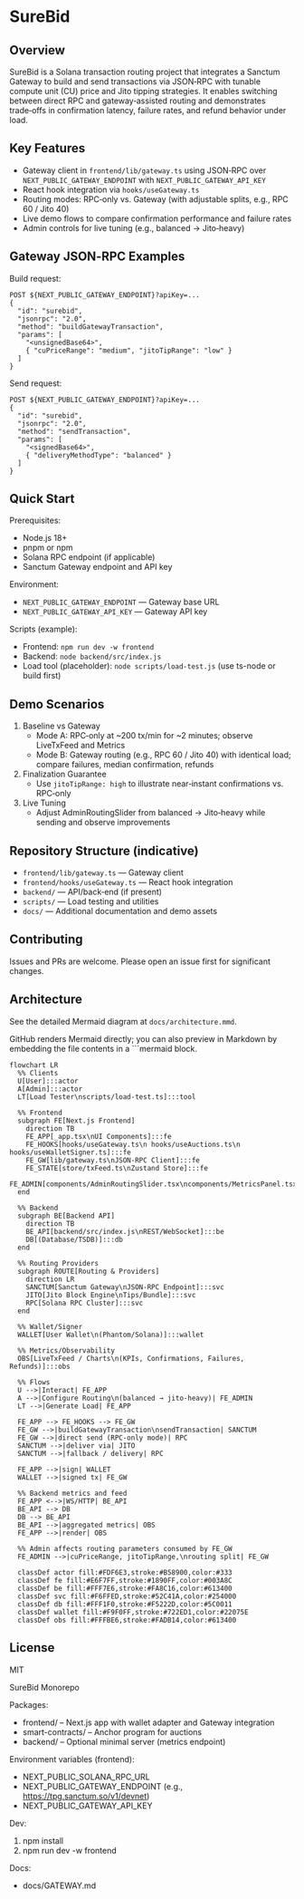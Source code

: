 SureBid
=======

Overview
--------

SureBid is a Solana transaction routing project that integrates a Sanctum Gateway to build and send transactions via JSON‑RPC with tunable compute unit (CU) price and Jito tipping strategies. It enables switching between direct RPC and gateway‑assisted routing and demonstrates trade‑offs in confirmation latency, failure rates, and refund behavior under load.

Key Features
------------

- Gateway client in `frontend/lib/gateway.ts` using JSON‑RPC over `NEXT_PUBLIC_GATEWAY_ENDPOINT` with `NEXT_PUBLIC_GATEWAY_API_KEY`
- React hook integration via `hooks/useGateway.ts`
- Routing modes: RPC‑only vs. Gateway (with adjustable splits, e.g., RPC 60 / Jito 40)
- Live demo flows to compare confirmation performance and failure rates
- Admin controls for live tuning (e.g., balanced → Jito‑heavy)

Gateway JSON‑RPC Examples
-------------------------

Build request:

```
POST ${NEXT_PUBLIC_GATEWAY_ENDPOINT}?apiKey=...
{
  "id": "surebid",
  "jsonrpc": "2.0",
  "method": "buildGatewayTransaction",
  "params": [
    "<unsignedBase64>",
    { "cuPriceRange": "medium", "jitoTipRange": "low" }
  ]
}
```

Send request:

```
POST ${NEXT_PUBLIC_GATEWAY_ENDPOINT}?apiKey=...
{
  "id": "surebid",
  "jsonrpc": "2.0",
  "method": "sendTransaction",
  "params": [
    "<signedBase64>",
    { "deliveryMethodType": "balanced" }
  ]
}
```

Quick Start
-----------

Prerequisites:

- Node.js 18+
- pnpm or npm
- Solana RPC endpoint (if applicable)
- Sanctum Gateway endpoint and API key

Environment:

- `NEXT_PUBLIC_GATEWAY_ENDPOINT` — Gateway base URL
- `NEXT_PUBLIC_GATEWAY_API_KEY` — Gateway API key

Scripts (example):

- Frontend: `npm run dev -w frontend`
- Backend: `node backend/src/index.js`
- Load tool (placeholder): `node scripts/load-test.js` (use ts-node or build first)

Demo Scenarios
--------------

1. Baseline vs Gateway
   - Mode A: RPC‑only at ~200 tx/min for ~2 minutes; observe LiveTxFeed and Metrics
   - Mode B: Gateway routing (e.g., RPC 60 / Jito 40) with identical load; compare failures, median confirmation, refunds
2. Finalization Guarantee
   - Use `jitoTipRange: high` to illustrate near‑instant confirmations vs. RPC‑only
3. Live Tuning
   - Adjust AdminRoutingSlider from balanced → Jito‑heavy while sending and observe improvements

Repository Structure (indicative)
---------------------------------

- `frontend/lib/gateway.ts` — Gateway client
- `frontend/hooks/useGateway.ts` — React hook integration
- `backend/` — API/back‑end (if present)
- `scripts/` — Load testing and utilities
- `docs/` — Additional documentation and demo assets

Contributing
------------

Issues and PRs are welcome. Please open an issue first for significant changes.

Architecture
------------

See the detailed Mermaid diagram at `docs/architecture.mmd`.

GitHub renders Mermaid directly; you can also preview in Markdown by embedding the file contents in a ```mermaid block.

```mermaid
flowchart LR
  %% Clients
  U[User]:::actor
  A[Admin]:::actor
  LT[Load Tester\nscripts/load-test.ts]:::tool

  %% Frontend
  subgraph FE[Next.js Frontend]
    direction TB
    FE_APP[_app.tsx\nUI Components]:::fe
    FE_HOOKS[hooks/useGateway.ts\n hooks/useAuctions.ts\n hooks/useWalletSigner.ts]:::fe
    FE_GW[lib/gateway.ts\nJSON-RPC Client]:::fe
    FE_STATE[store/txFeed.ts\nZustand Store]:::fe
    FE_ADMIN[components/AdminRoutingSlider.tsx\ncomponents/MetricsPanel.tsx]:::fe
  end

  %% Backend
  subgraph BE[Backend API]
    direction TB
    BE_API[backend/src/index.js\nREST/WebSocket]:::be
    DB[(Database/TSDB)]:::db
  end

  %% Routing Providers
  subgraph ROUTE[Routing & Providers]
    direction LR
    SANCTUM[Sanctum Gateway\nJSON-RPC Endpoint]:::svc
    JITO[Jito Block Engine\nTips/Bundle]:::svc
    RPC[Solana RPC Cluster]:::svc
  end

  %% Wallet/Signer
  WALLET[User Wallet\n(Phantom/Solana)]:::wallet

  %% Metrics/Observability
  OBS[LiveTxFeed / Charts\n(KPIs, Confirmations, Failures, Refunds)]:::obs

  %% Flows
  U -->|Interact| FE_APP
  A -->|Configure Routing\n(balanced → jito-heavy)| FE_ADMIN
  LT -->|Generate Load| FE_APP

  FE_APP --> FE_HOOKS --> FE_GW
  FE_GW -->|buildGatewayTransaction\nsendTransaction| SANCTUM
  FE_GW -->|direct send (RPC-only mode)| RPC
  SANCTUM -->|deliver via| JITO
  SANCTUM -->|fallback / delivery| RPC

  FE_APP -->|sign| WALLET
  WALLET -->|signed tx| FE_GW

  %% Backend metrics and feed
  FE_APP <-->|WS/HTTP| BE_API
  BE_API --> DB
  DB --> BE_API
  BE_API -->|aggregated metrics| OBS
  FE_APP -->|render| OBS

  %% Admin affects routing parameters consumed by FE_GW
  FE_ADMIN -->|cuPriceRange, jitoTipRange,\nrouting split| FE_GW

  classDef actor fill:#FDF6E3,stroke:#B58900,color:#333
  classDef fe fill:#E6F7FF,stroke:#1890FF,color:#003A8C
  classDef be fill:#FFF7E6,stroke:#FA8C16,color:#613400
  classDef svc fill:#F6FFED,stroke:#52C41A,color:#254000
  classDef db fill:#FFF1F0,stroke:#F5222D,color:#5C0011
  classDef wallet fill:#F9F0FF,stroke:#722ED1,color:#22075E
  classDef obs fill:#FFFBE6,stroke:#FADB14,color:#613400
```

License
-------

MIT

SureBid Monorepo

Packages:
- frontend/ – Next.js app with wallet adapter and Gateway integration
- smart-contracts/ – Anchor program for auctions
- backend/ – Optional minimal server (metrics endpoint)

Environment variables (frontend):
- NEXT_PUBLIC_SOLANA_RPC_URL
- NEXT_PUBLIC_GATEWAY_ENDPOINT (e.g., https://tpg.sanctum.so/v1/devnet)
- NEXT_PUBLIC_GATEWAY_API_KEY

Dev:
1) npm install
2) npm run dev -w frontend

Docs:
- docs/GATEWAY.md

